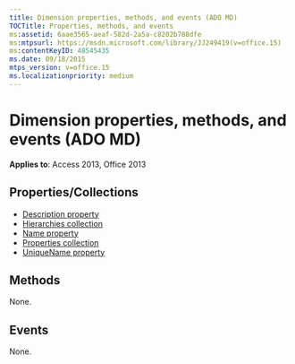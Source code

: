 ```yaml
---
title: Dimension properties, methods, and events (ADO MD)
TOCTitle: Properties, methods, and events
ms:assetid: 6aae3565-aeaf-582d-2a5a-c8202b788dfe
ms:mtpsurl: https://msdn.microsoft.com/library/JJ249419(v=office.15)
ms:contentKeyID: 48545435
ms.date: 09/18/2015
mtps_version: v=office.15
ms.localizationpriority: medium
---
```


# Dimension properties, methods, and events (ADO MD)

**Applies to**: Access 2013, Office 2013

## Properties/Collections

- [Description property](description-property-ado-md.md)
- [Hierarchies collection](hierarchies-collection-ado-md.md)
- [Name property](name-property-ado-md.md)
- [Properties collection](properties-collection-ado.md)
- [UniqueName property](uniquename-property-ado-md.md)

## Methods

None.

## Events

None.

